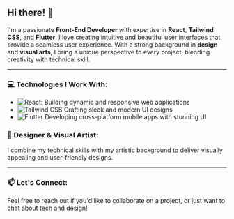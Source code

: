 <h2>Hi there! 👋</h2>

<p>I'm a passionate <strong>Front-End Developer</strong> with expertise in <strong>React</strong>, <strong>Tailwind CSS</strong>, and <strong>Flutter</strong>. I love creating intuitive and beautiful user interfaces that provide a seamless user experience. With a strong background in <strong>design</strong> and <strong>visual arts</strong>, I bring a unique perspective to every project, blending creativity with technical skill.</p>

<hr>

<h3>💻 Technologies I Work With:</h3>

<ul>
  <li><img src="https://img.shields.io/badge/React-20232A?style=for-the-badge&logo=react&logoColor=61DAFB" alt="React">: Building dynamic and responsive web applications</li>
  <li><img src="https://img.shields.io/badge/Tailwind_CSS-38B2AC?style=for-the-badge&logo=tailwind-css&logoColor=white" alt="Tailwind CSS"> Crafting sleek and modern UI designs</li>
  <li><img src="https://img.shields.io/badge/Flutter-02569B?style=for-the-badge&logo=flutter&logoColor=white" alt="Flutter"> Developing cross-platform mobile apps with stunning UI</li>
</ul>

<h3>🎨 Designer & Visual Artist:</h3>

<p>I combine my technical skills with my artistic background to deliver visually appealing and user-friendly designs.</p>

<hr>

<h3>📫 Let's Connect:</h3>

<p>Feel free to reach out if you'd like to collaborate on a project, or just want to chat about tech and design!</p>
